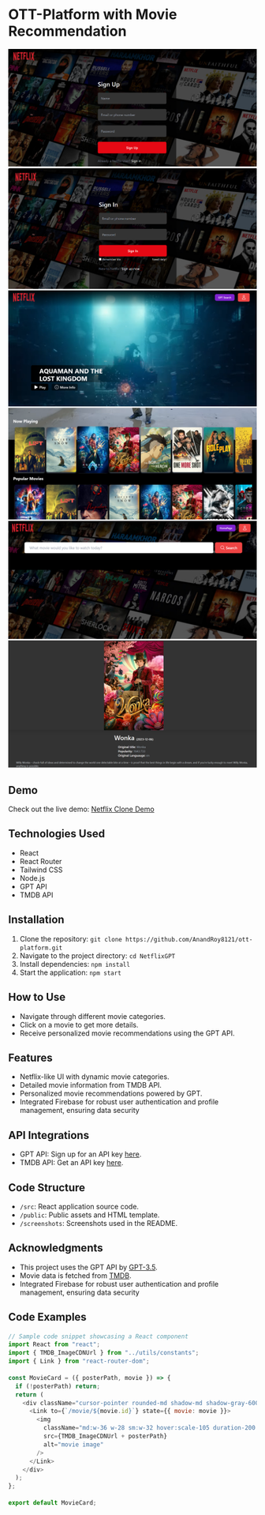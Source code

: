 # OTT-Platform with Movie Recommendation

![Project Screenshots](screenshots/signup.png)
![Project Screenshots](screenshots/login.png)
![Project Screenshots](screenshots/hero.png)
![Project Screenshots](screenshots/body.png)
![Project Screenshots](screenshots/gptSearch.png)
![Project Screenshots](screenshots/movie.png)

## Demo

Check out the live demo: [Netflix Clone Demo](https://ott-platform-d5cf6.web.app/)

## Technologies Used

- React
- React Router
- Tailwind CSS
- Node.js
- GPT API
- TMDB API

## Installation

1. Clone the repository: `git clone https://github.com/AnandRoy8121/ott-platform.git`
2. Navigate to the project directory: `cd NetflixGPT`
3. Install dependencies: `npm install`
4. Start the application: `npm start`

## How to Use

- Navigate through different movie categories.
- Click on a movie to get more details.
- Receive personalized movie recommendations using the GPT API.

## Features

- Netflix-like UI with dynamic movie categories.
- Detailed movie information from TMDB API.
- Personalized movie recommendations powered by GPT.
- Integrated Firebase for robust user authentication and profile management, ensuring data security

## API Integrations

- GPT API: Sign up for an API key [here](https://platform.openai.com/).
- TMDB API: Get an API key [here](https://www.themoviedb.org/documentation/api).

## Code Structure

- `/src`: React application source code.
- `/public`: Public assets and HTML template.
- `/screenshots`: Screenshots used in the README.

## Acknowledgments

- This project uses the GPT API by [GPT-3.5](https://platform.openai.com/).
- Movie data is fetched from [TMDB](https://www.themoviedb.org/).
- Integrated Firebase for robust user authentication and profile management, ensuring data security


## Code Examples

```javascript
// Sample code snippet showcasing a React component
import React from "react";
import { TMDB_ImageCDNUrl } from "../utils/constants";
import { Link } from "react-router-dom";

const MovieCard = ({ posterPath, movie }) => {
  if (!posterPath) return;
  return (
    <div className="cursor-pointer rounded-md shadow-md shadow-gray-600">
      <Link to={`/movie/${movie.id}`} state={{ movie: movie }}>
        <img
          className="md:w-36 w-28 sm:w-32 hover:scale-105 duration-200 object-cover rounded-md"
          src={TMDB_ImageCDNUrl + posterPath}
          alt="movie image"
        />
      </Link>
    </div>
  );
};

export default MovieCard;
```
